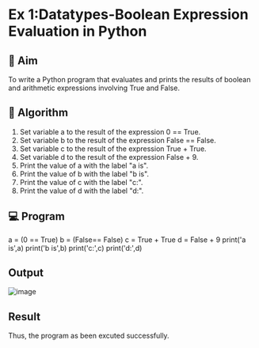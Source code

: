 # Ex 1:Datatypes-Boolean Expression Evaluation in Python

## 🎯 Aim
To write a Python program that evaluates and prints the results of boolean and arithmetic expressions involving True and False.

## 🧠 Algorithm
1. Set variable a to the result of the expression 0 == True.
2. Set variable b to the result of the expression False == False.
3. Set variable c to the result of the expression True + True.
4. Set variable d to the result of the expression False + 9.
5. Print the value of a with the label "a is".
6. Print the value of b with the label "b is".
7. Print the value of c with the label "c:".
8. Print the value of d with the label "d:".

## 💻 Program

a = (0 == True)
b = (False== False)
c = True + True
d = False + 9
print('a is',a)
print('b is',b)
print('c:',c)
print('d:',d)

## Output
![image](https://github.com/user-attachments/assets/ea64d494-b2a2-4b1a-833e-0e561296ecf0)

## Result
Thus, the program as been excuted successfully.
